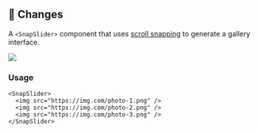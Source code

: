 ## 🧰 Changes

A `<SnapSlider>` component that uses [scroll snapping](https://developer.mozilla.org/en-US/docs/Web/CSS/CSS_scroll_snap) to generate a gallery interface.

<img src="https://github.com/user-attachments/assets/d337161f-515a-4e57-9307-322eea6468fc">

### Usage

```mdx
<SnapSlider>
  <img src="https://img.com/photo-1.png" />
  <img src="https://img.com/photo-2.png" />
  <img src="https://img.com/photo-3.png" />
</SnapSlider>
```
